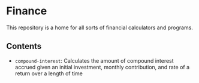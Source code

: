 # Finance

This repository is a home for all sorts of financial calculators and programs.

## Contents

- `compound-interest`: Calculates the amount of compound interest accrued given an initial investment, monthly contribution, and rate of a return over a length of time
